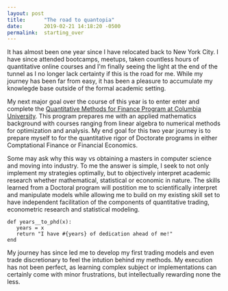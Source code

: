 ```yaml
---
layout: post
title:      "The road to quantopia"
date:       2019-02-21 14:18:20 -0500
permalink:  starting_over
---
```



It has almost been one year since I have relocated back to New York City. I have since attended bootcamps, meetups, taken countless hours of quantitative online courses and I'm finally seeing the  light at the end of the tunnel as I no longer lack certainty if this is the road for me. While my journey has been far from easy, it has been a pleasure to accumulate my knowlegde base outside of the formal academic setting.

My next major goal over the course of this year is to enter enter and complete the [Quantitative Methods for Finance Program at Columbia University](http://http://sps.columbia.edu/certificates/quantitative-studies-for-finance-certificate). This program prepares me with an applied mathematics background with courses ranging from linear algebra to numerical methods for optimization and analysis. My end goal for this two year journey is to prepare myself to for the quantitative rigor of Doctorate programs in either Comptational Finance or Financial Economics. 

Some may ask why this way vs obtaining a masters in computer science and moving into industry. To me the answer is simple, I seek to not only implement my strategies optimally, but to objectively interpret academic research whether mathematical, statistical or economic in nature. The skills learned from a Doctoral program will postition me to scientifically  interpret and manipulate models while allowing me to build on my existing skill set to have independent facilitation of the components of quantitative trading, econometric research and statistical modeling.

```
def years__to_phd(x):
   years = x
   return "I have #{years} of dedication ahead of me!"
end 
```

My journey has since led me to develop my first trading models and even trade discretionary to feel the intution behind my methods. My execution has not been perfect, as learning complex subject or implementations can certainly come with minor frustrations, but intellectually rewarding none the less.





